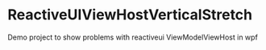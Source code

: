 # ReactiveUIViewHostVerticalStretch
Demo project to show problems with reactiveui ViewModelViewHost in wpf
